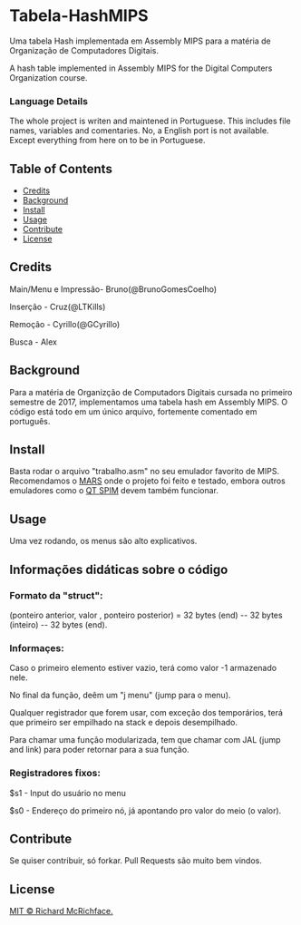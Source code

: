 
# Tabela-HashMIPS
Uma tabela Hash implementada em Assembly MIPS para a matéria de Organização de Computadores Digitais. 

A hash table implemented in Assembly MIPS for the Digital Computers Organization course. 

### Language Details

The whole project is writen and maintened in Portuguese. This includes file names, variables and comentaries. No, a English port is not available. Except everything from here on to be in Portuguese.


## Table of Contents

- [Credits](#credits)
- [Background](#background)
- [Install](#install)
- [Usage](#usage)
- [Contribute](#contribute)
- [License](#license)

## Credits

Main/Menu e Impressão- Bruno(@BrunoGomesCoelho)

Inserção - Cruz(@LTKills)

Remoção - Cyrillo(@GCyrillo)

Busca - Alex


## Background

Para a matéria de Organizção de Computadors Digitais cursada no primeiro semestre de 2017, implementamos uma tabela hash em Assembly MIPS. O código está todo em um único arquivo, fortemente comentado em português.

## Install

Basta rodar o arquivo "trabalho.asm" no seu emulador favorito de MIPS. Recomendamos o [MARS](http://courses.missouristate.edu/KenVollmar/mars/) onde o projeto foi feito e testado, embora outros emuladores como o  [QT SPIM](http://spimsimulator.sourceforge.net/) devem também funcionar.


## Usage

Uma vez rodando, os menus são alto explicativos.


## Informações didáticas sobre o código

### Formato da "struct":

(ponteiro anterior, valor , ponteiro posterior) = 32 bytes (end) -- 32 bytes (inteiro) -- 32 bytes (end).

### Informaçes:
Caso o primeiro elemento estiver vazio, terá como valor -1 armazenado nele.

No final da função, deêm um "j menu" (jump para o menu).

Qualquer registrador que forem usar, com exceção dos temporários, terá que primeiro ser empilhado na stack e depois desempilhado.

Para chamar uma função modularizada, tem que chamar com JAL (jump and link) para poder retornar para a sua função.

### Registradores fixos:

$s1 - Input do usuário no menu

$s0 - Endereço do primeiro nó, já apontando pro valor do meio (o valor).


## Contribute

Se quiser contribuir, só forkar. Pull Requests são muito bem vindos.


## License

[MIT © Richard McRichface.](../LICENSE)




